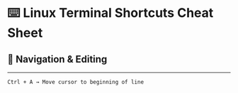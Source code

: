 # ⌨️ Linux Terminal Shortcuts Cheat Sheet

## 🔹 Navigation & Editing
---
`Ctrl + A → Move cursor to beginning of line`
